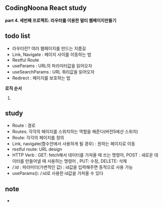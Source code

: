 ## CodingNoona React study

<b>part 4. 세번째 프로젝트: 라우터를 이용한 멀티 웹페이지만들기</b>

## todo list

- 라우터란? 여러 웹페이지를 만드는 지름길
- Link, Navigate : 페이지 사이를 이동하는 법
- Restful Route
- useParams : URL의 파라미터값을 읽어오자
- useSearchParams : URL 쿼리값을 읽어오자
- Redirect : 페이지를 보호하는 법

<b>로직 순서</b>

1.

## study

- Route : 경로
- Routes: 각각의 페이지를 스위치하는 역할을 해준다(버전5에선 스위치)
- Route: 각각의 페이지를 정의
- Link, navigate(함수안에서 사용하게 될 경우) : 원하는 페이지로 이동
- restful route: URL design
- HTTP Verb : GET: fetch해서 데이터를 가져올 때 쓰는 명령어, POST : 새로운 데이터를 만들어낼 때 사용하는 명령어 , PUT: 수정, DELETE: 삭제
- /:id : 파라미터(가변적인 값) : id값을 입력해주면 동적으로 사용 가능
- useParams(): /:id로 사용한 id값을 가져올 수 있다

## note

-
